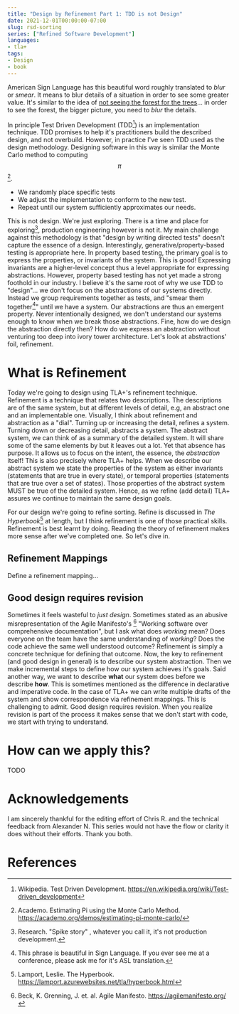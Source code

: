 ```yaml
---
title: "Design by Refinement Part 1: TDD is not Design"
date: 2021-12-01T00:00:00-07:00
slug: rsd-sorting 
series: ["Refined Software Development"]
languages:
- tla+
tags:  
- Design
- book
---
```


American Sign Language has this beautiful word roughly translated to *blur* or *smear*. It means to blur details of a situation in order to see some greater value. It's similar to the idea of [not seeing the forest for the trees](https://idioms.thefreedictionary.com/not+see+the+forest+for+the+trees)... in order to see the forest, the bigger picture, you need to *blur* the details. 

In principle Test Driven Development (TDD[^2]) is an implementation technique. TDD promises to help it's practitioners build the described design, and not overbuild. However, in practice I've seen TDD used as the design methodology. Designing software in this way is similar the Monte Carlo method to computing $$\pi$$[^6]. 

- We randomly place specific tests
- We adjust the implementation to conform to the new test.
- Repeat until our system sufficiently approximates our needs.

This is not design. We're just exploring. There is a time and place for exploring[^3], production engineering however is not it. My main challenge against this methodology is that "design by writing directed tests" doesn't capture the essence of a design. Interestingly, generative/property-based testing is appropriate here. In property based testing, the primary goal is to express the properties, or invariants of the system. This is good! Expressing invariants are a higher-level concept thus a level appropriate for expressing abstractions. However, property based testing has not yet made a strong foothold in our industry. I believe it's the same root of why we use TDD to "design"... we don't focus on the abstractions of our systems directly. Instead we group requirements together as tests, and "smear them together[^1]" until we have a system. Our abstractions are thus an emergent property. Never intentionally designed, we don't understand our systems enough to know when we break those abstractions. Fine, how do we design the abstraction directly then? How do we express an abstraction without venturing too deep into ivory tower architecture. Let's look at abstractions' foil, refinement. 

<!-- more -->

# What is Refinement

Today we're going to design using TLA+'s refinement technique. Refinement is a technique that relates two descriptions. The descriptions are of the same system, but at different levels of detail, e.g, an abstract one and an implementable one. Visually, I think about refinement and abstraction as a "dial". Turning up or increasing the detail, refines a system. Turning down or decreasing detail, abstracts a system. The abstract system, we can think of as a summary of the detailed system. It will share some of the same elements by but it leaves out a lot. Yet that absence has purpose. It allows us to focus on the intent, the essence, the *abstraction* itself! This is also precisely where TLA+ helps. When we describe our abstract system we state the properties of the system as either invariants (statements that are true in every state), or temporal properties (statements that are true over a set of states). Those properties of the abstract system MUST be true of the detailed system. Hence, as we refine (add detail) TLA+ assures we continue to maintain the same design goals. 

For our design we're going to refine sorting. Refine is discussed in *The Hyperbook*[^4] at length, but I think refinement is one of those practical skills. Refinement is best learnt by doing. Reading the theory of refinement makes more sense after we've completed one. So let's dive in.

## Refinement Mappings

Define a refinement mapping...


## Good design requires revision

Sometimes it feels wasteful to _just design_. Sometimes stated as an abusive misrepresentation of the Agile Manifesto's [^5] "Working software over comprehensive documentation", but I ask what does _working_ mean? Does everyone on the team have the same understanding of _working_? Does the code achieve the same well understood outcome? Refinement is simply a concrete technique for defining that outcome. Now, the key to refinement (and good design in general) is to describe our system abstraction. Then we make incremental steps to define how our system achieves it's goals. Said another way, we want to describe **what** our system does before we describe **how**. This is sometimes mentioned as the difference in declarative and imperative code. In the case of TLA+ we can write multiple drafts of the system and show correspondence via refinement mappings. This is challenging to admit. Good design requires revision. When you realize revision is part of the process it makes sense that we don't start with code, we start with trying to understand. 

# How can we apply this?

TODO

# Acknowledgements

I am sincerely thankful for the editing effort of Chris R. and the technical feedback from Alexander N. This series would not have the flow or clarity it does without their efforts. Thank you both.

# References

[^1]: This phrase is beautiful in Sign Language. If you ever see me at a conference, please ask me for it's ASL translation. 
[^2]: Wikipedia. Test Driven Development. https://en.wikipedia.org/wiki/Test-driven_development
[^3]: Research. "Spike story" , whatever you call it, it's not production development. 
[^4]: Lamport, Leslie. The Hyperbook. https://lamport.azurewebsites.net/tla/hyperbook.html
[^5]: Beck, K. Grenning, J. et. al. Agile Manifesto. https://agilemanifesto.org/
[^6]: Academo. Estimating Pi using the Monte Carlo Method. https://academo.org/demos/estimating-pi-monte-carlo/